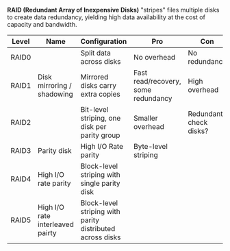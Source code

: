 **RAID (Redundant Array of Inexpensive Disks)** "stripes" files multiple disks to create data redundancy, yielding high data availability at the cost of capacity and bandwidth.

|Level|Name|Configuration|Pro|Con|Picture|
|-----|----|---------|---|----|-----------|
|RAID0||Split data across disks|No overhead|No redundancy|
|RAID1|Disk mirroring / shadowing |Mirrored disks carry extra copies|Fast read/recovery, some redundancy|High overhead|[[https://upload.wikimedia.org/wikipedia/commons/thumb/b/b7/RAID_1.svg/640px-RAID_1.svg.png|height=250px,align=center]]|
|RAID2||Bit-level striping, one disk per parity group|Smaller overhead|Redundant check disks?|
|RAID3|Parity disk|High I/O Rate parity|Byte-level striping|
|RAID4|High I/O rate parity|Block-level striping with single parity disk|
|RAID5|High I/O rate interleaved pairty|Block-level striping with parity distributed across disks||||[[https://upload.wikimedia.org/wikipedia/commons/thumb/6/64/RAID_5.svg/800px-RAID_5.svg.png|height=250px,align=center]]|